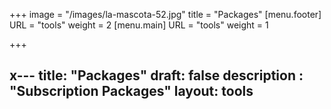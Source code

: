 +++
image = "/images/la-mascota-52.jpg"
title = "Packages"
[menu.footer]
URL = "tools"
weight = 2
[menu.main]
URL = "tools"
weight = 1

+++
## x--- title: "Packages" draft: false description : "Subscription Packages" layout: tools